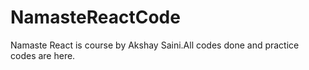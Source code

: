 # NamasteReactCode
Namaste React is course by Akshay Saini.All codes done and practice codes are here.
